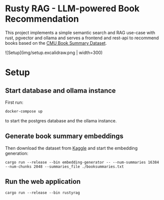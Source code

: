 # Rusty RAG - LLM-powered Book Recommendation
This project implements a simple semantic search and RAG use-case with rust, pgvector and ollama and serves a frontend and rest-api to recommend books based on the [CMU Book Summary Dataset](https://www.kaggle.com/datasets/ymaricar/cmu-book-summary-dataset/data).

![Setup](img/setup.excalidraw.png | width=300)

# Setup

## Start database and ollama instance
First run:
```bash
docker-compose up
```
to start the postgres database and the ollama instance.

## Generate book summary embeddings


Then download the dataset from [Kaggle](https://www.kaggle.com/datasets/ymaricar/cmu-book-summary-dataset?resource=download&select=booksummaries.txt) and start the embedding generation:

```
cargo run --release --bin embedding-generator -- --num-summaries 16384 --num-chunks 2048 --summaries_file ./booksummaries.txt
```

## Run the web application
```
cargo run --release --bin rustyrag
```
